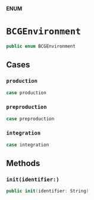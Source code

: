 **ENUM**

# `BCGEnvironment`

```swift
public enum BCGEnvironment
```

## Cases
### `production`

```swift
case production
```

### `preproduction`

```swift
case preproduction
```

### `integration`

```swift
case integration
```

## Methods
### `init(identifier:)`

```swift
public init(identifier: String)
```
